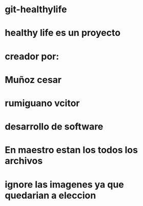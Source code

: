 # git-healthylife
# healthy life es un proyecto 
# creador por:
# Muñoz cesar
# rumiguano vcitor
# desarrollo de software 
# En maestro estan los todos los archivos
# ignore las imagenes ya que quedarian a eleccion 
